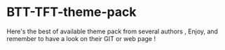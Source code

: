 # BTT-TFT-theme-pack
Here's the best of available theme pack from several authors ,
Enjoy, 
and remember to have a look on their GIT or web page !
